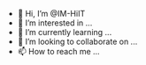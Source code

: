 - 👋 Hi, I’m @IM-HiIT
- 👀 I’m interested in ...
- 🌱 I’m currently learning ...
- 💞️ I’m looking to collaborate on ...
- 📫 How to reach me ...

<!---
IM-HiIT/IM-HiIT is a ✨ special ✨ repository because its `README.md` (this file) appears on your GitHub profile.
You can click the Preview link to take a look at your changes.
--->
